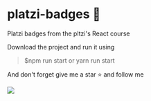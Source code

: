 # platzi-badges 👤
Platzi badges from the pltzi's React course

Download the project and run it using 
> $npm run start or yarn run start

And don't forget give me a star ⭐ and follow me 

<img src="https://repository-images.githubusercontent.com/282566280/2dc63680-cec7-11ea-9f02-d9c588eec1dc" />
